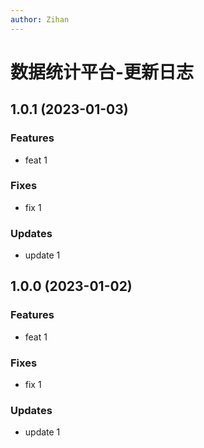 ```yaml
---
author: Zihan
---
```


# 数据统计平台-更新日志

## 1.0.1 (2023-01-03)
### Features
* feat 1

### Fixes
* fix 1

### Updates
* update 1


## 1.0.0 (2023-01-02)
### Features
* feat 1

### Fixes
* fix 1

### Updates
* update 1
